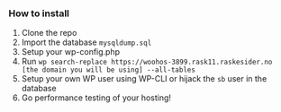 ### How to install
1. Clone the repo
2. Import the database `mysqldump.sql`
3. Setup your wp-config.php
4. Run `wp search-replace https://woohos-3899.rask11.raskesider.no [the domain you will be using] --all-tables`
5. Setup your own WP user using WP-CLI or hijack the `sb` user in the database
6. Go performance testing of your hosting!
